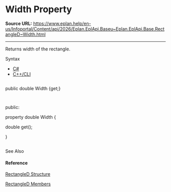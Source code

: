 # Width Property

**Source URL:** https://www.eplan.help/en-us/Infoportal/Content/api/2026/Eplan.EplApi.Baseu~Eplan.EplApi.Base.RectangleD~Width.html

---

Returns width of the rectangle.

Syntax

- [C#](#i-syntax-CS)
- [C++/CLI](#i-syntax-CPP2005)

```
```
public double Width {get;}
```
```

```
```
public:
property double Width {
   double get();
}
```
```



See Also

#### Reference

[RectangleD Structure](Eplan.EplApi.Baseu~Eplan.EplApi.Base.RectangleD.html)
  
[RectangleD Members](Eplan.EplApi.Baseu~Eplan.EplApi.Base.RectangleD_members.html)